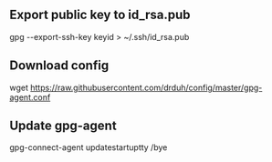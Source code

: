 ## Export public key to id_rsa.pub
gpg --export-ssh-key keyid > ~/.ssh/id_rsa.pub

## Download config
wget https://raw.githubusercontent.com/drduh/config/master/gpg-agent.conf

## Update gpg-agent
gpg-connect-agent updatestartuptty /bye
